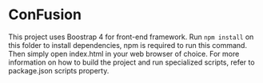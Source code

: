 # ConFusion

This project uses Boostrap 4 for front-end framework.
Run `npm install` on this folder to install dependencies, npm is required to run this command. Then simply open index.html in your web browser of choice. For more information on how to build the project and run specialized scripts, refer to package.json scripts property. 
